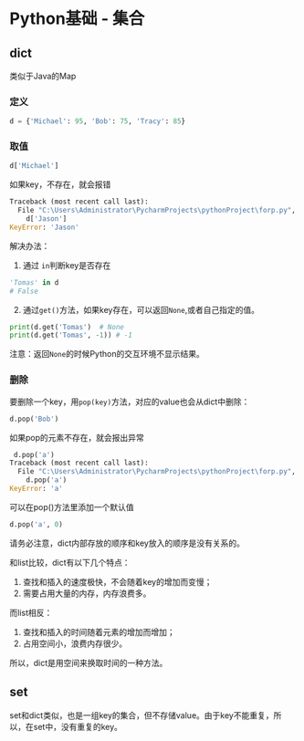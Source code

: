 

# Python基础 - 集合



## dict

类似于Java的Map

### 定义

```python
d = {'Michael': 95, 'Bob': 75, 'Tracy': 85}
```

### 取值

```python
d['Michael']
```

如果key，不存在，就会报错

```python
Traceback (most recent call last):
  File "C:\Users\Administrator\PycharmProjects\pythonProject\forp.py", line 29, in <module>
    d['Jason']
KeyError: 'Jason'
```

解决办法：

1. 通过 `in`判断key是否存在
```python
'Tomas' in d
# False
```
2. 通过`get()`方法，如果key存在，可以返回`None`,或者自己指定的值。

```python
print(d.get('Tomas')  # None
print(d.get('Tomas', -1)) # -1
```

注意：返回`None`的时候Python的交互环境不显示结果。

### 删除

要删除一个key，用`pop(key)`方法，对应的value也会从dict中删除：

```python
d.pop('Bob')
```

如果pop的元素不存在，就会报出异常

```python
 d.pop('a')
Traceback (most recent call last):
  File "C:\Users\Administrator\PycharmProjects\pythonProject\forp.py", line 26, in <module>
    d.pop('a')
KeyError: 'a'
```

可以在pop()方法里添加一个默认值

```python
d.pop('a', 0)
```

请务必注意，dict内部存放的顺序和key放入的顺序是没有关系的。

和list比较，dict有以下几个特点：

1. 查找和插入的速度极快，不会随着key的增加而变慢；
2. 需要占用大量的内存，内存浪费多。

而list相反：

1. 查找和插入的时间随着元素的增加而增加；
2. 占用空间小，浪费内存很少。

所以，dict是用空间来换取时间的一种方法。



## set

set和dict类似，也是一组key的集合，但不存储value。由于key不能重复，所以，在set中，没有重复的key。
